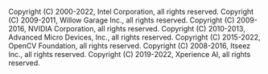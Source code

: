 Copyright (C) 2000-2022, Intel Corporation, all rights reserved.
Copyright (C) 2009-2011, Willow Garage Inc., all rights reserved.
Copyright (C) 2009-2016, NVIDIA Corporation, all rights reserved.
Copyright (C) 2010-2013, Advanced Micro Devices, Inc., all rights reserved.
Copyright (C) 2015-2022, OpenCV Foundation, all rights reserved.
Copyright (C) 2008-2016, Itseez Inc., all rights reserved.
Copyright (C) 2019-2022, Xperience AI, all rights reserved.
